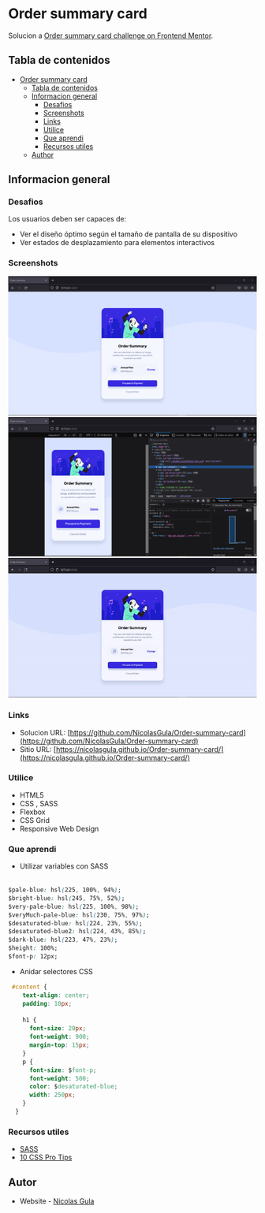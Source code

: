 # Order summary card 

Solucion a [Order summary card challenge on Frontend Mentor](https://www.frontendmentor.io/challenges/order-summary-component-QlPmajDUj).

## Tabla de contenidos

- [Order summary card](#order-summary-card)
  - [Tabla de contenidos](#tabla-de-contenidos)
  - [Informacion general](#informacion-general)
    - [Desafios](#desafios)
    - [Screenshots](#screenshots)
    - [Links](#links)
    - [Utilice](#utilice)
    - [Que aprendi](#que-aprendi)
    - [Recursos utiles](#recursos-utiles)
  - [Author](#author)


## Informacion general

### Desafios

Los usuarios deben ser capaces de:

- Ver el diseño óptimo según el tamaño de pantalla de su dispositivo
- Ver estados de desplazamiento para elementos interactivos

### Screenshots

![](./screenshots/fullscreen.png)
![](./screenshots/responsive.png)
![](./screenshots/inaction.gif)

### Links

- Solucion URL: [https://github.com/NicolasGula/Order-summary-card](https://github.com/NicolasGula/Order-summary-card)
- Sitio URL: [https://nicolasgula.github.io/Order-summary-card/](https://nicolasgula.github.io/Order-summary-card/)

### Utilice

- HTML5
- CSS , SASS
- Flexbox
- CSS Grid
- Responsive Web Design

### Que aprendi

- Utilizar variables con SASS


```css

$pale-blue: hsl(225, 100%, 94%);
$bright-blue: hsl(245, 75%, 52%);
$very-pale-blue: hsl(225, 100%, 98%);
$veryMuch-pale-blue: hsl(230, 75%, 97%);
$desaturated-blue: hsl(224, 23%, 55%);
$desaturated-blue2: hsl(224, 43%, 85%);
$dark-blue: hsl(223, 47%, 23%);
$height: 100%;
$font-p: 12px;
```

- Anidar selectores CSS
```css
 #content {
    text-align: center;
    padding: 10px;

    h1 {
      font-size: 20px;
      font-weight: 900;
      margin-top: 15px;
    }
    p {
      font-size: $font-p;
      font-weight: 500;
      color: $desaturated-blue;
      width: 250px;
    }
  }
```
### Recursos utiles

- [SASS](https://sass-lang.com/guide) 
- [10 CSS Pro Tips](https://www.youtube.com/watch?v=Qhaz36TZG5Y&t=242s&ab_channel=Fireship) 



## Autor

- Website - [Nicolas Gula](https://www.your-site.com)

